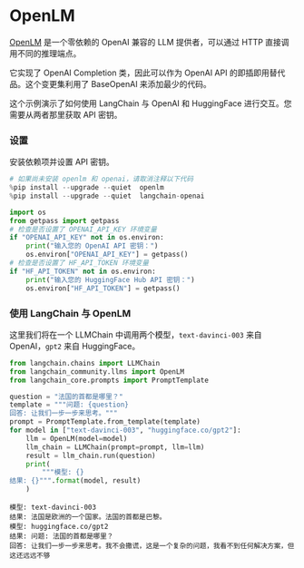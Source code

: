 # OpenLM

[OpenLM](https://github.com/r2d4/openlm) 是一个零依赖的 OpenAI 兼容的 LLM 提供者，可以通过 HTTP 直接调用不同的推理端点。

它实现了 OpenAI Completion 类，因此可以作为 OpenAI API 的即插即用替代品。这个变更集利用了 BaseOpenAI 来添加最少的代码。

这个示例演示了如何使用 LangChain 与 OpenAI 和 HuggingFace 进行交互。您需要从两者那里获取 API 密钥。

### 设置

安装依赖项并设置 API 密钥。

```python
# 如果尚未安装 openlm 和 openai，请取消注释以下代码
%pip install --upgrade --quiet  openlm
%pip install --upgrade --quiet  langchain-openai
```

```python
import os
from getpass import getpass
# 检查是否设置了 OPENAI_API_KEY 环境变量
if "OPENAI_API_KEY" not in os.environ:
    print("输入您的 OpenAI API 密钥：")
    os.environ["OPENAI_API_KEY"] = getpass()
# 检查是否设置了 HF_API_TOKEN 环境变量
if "HF_API_TOKEN" not in os.environ:
    print("输入您的 HuggingFace Hub API 密钥：")
    os.environ["HF_API_TOKEN"] = getpass()
```

### 使用 LangChain 与 OpenLM

这里我们将在一个 LLMChain 中调用两个模型，`text-davinci-003` 来自 OpenAI，`gpt2` 来自 HuggingFace。

```python
from langchain.chains import LLMChain
from langchain_community.llms import OpenLM
from langchain_core.prompts import PromptTemplate
```

```python
question = "法国的首都是哪里？"
template = """问题: {question}
回答: 让我们一步一步来思考。"""
prompt = PromptTemplate.from_template(template)
for model in ["text-davinci-003", "huggingface.co/gpt2"]:
    llm = OpenLM(model=model)
    llm_chain = LLMChain(prompt=prompt, llm=llm)
    result = llm_chain.run(question)
    print(
        """模型: {}
结果: {}""".format(model, result)
    )
```

```output
模型: text-davinci-003
结果: 法国是欧洲的一个国家。法国的首都是巴黎。
模型: huggingface.co/gpt2
结果: 问题: 法国的首都是哪里？
回答: 让我们一步一步来思考。我不会撒谎，这是一个复杂的问题，我看不到任何解决方案，但这还远远不够
```